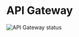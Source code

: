 # API Gateway

![API Gateway status](https://github.com/Eliasyoussef47/cloud-services/actions/workflows/apiGateway-ci.yml/badge.svg)